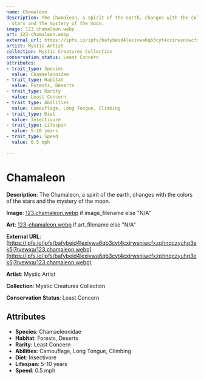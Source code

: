 ```yaml
---
name: Chamaleon
description: The Chamaleon, a spirit of the earth, changes with the colors of the
  stars and the mystery of the moon.
image: 123.chamaleon.webp
art: 123-chamaleon.webp
external_url: https://ipfs.io/ipfs/bafybeid4lexivwa6qb3cyt4cxirwsniwcfxzphnqczyuhq3ek5j7rvewxa/123.chamaleon.webp
artist: Mystic Artist
collection: Mystic Creatures Collection
conservation_status: Least Concern
attributes:
- trait_type: Species
  value: Chamaeleonidae
- trait_type: Habitat
  value: Forests, Deserts
- trait_type: Rarity
  value: Least Concern
- trait_type: Abilities
  value: Camouflage, Long Tongue, Climbing
- trait_type: Diet
  value: Insectivore
- trait_type: Lifespan
  value: 5-10 years
- trait_type: Speed
  value: 0.5 mph

---
```


# Chamaleon

**Description**: The Chamaleon, a spirit of the earth, changes with the colors of the stars and the mystery of the moon.

**Image**: [123.chamaleon.webp](./123.chamaleon.webp) if image_filename else "N/A"

**Art**: [123-chamaleon.webp](./123-chamaleon.webp) if art_filename else "N/A"

**External URL**: [https://ipfs.io/ipfs/bafybeid4lexivwa6qb3cyt4cxirwsniwcfxzphnqczyuhq3ek5j7rvewxa/123.chamaleon.webp](https://ipfs.io/ipfs/bafybeid4lexivwa6qb3cyt4cxirwsniwcfxzphnqczyuhq3ek5j7rvewxa/123.chamaleon.webp)

**Artist**: Mystic Artist

**Collection**: Mystic Creatures Collection

**Conservation Status**: Least Concern

## Attributes
- **Species**: Chamaeleonidae
- **Habitat**: Forests, Deserts
- **Rarity**: Least Concern
- **Abilities**: Camouflage, Long Tongue, Climbing
- **Diet**: Insectivore
- **Lifespan**: 5-10 years
- **Speed**: 0.5 mph
